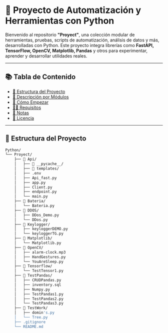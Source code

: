 # 🐍 Proyecto de Automatización y Herramientas con Python

Bienvenido al repositorio **"Proyect"**, una colección modular de herramientas, pruebas, scripts de automatización, análisis de datos y más, desarrolladas con Python. Este proyecto integra librerías como **FastAPI, TensorFlow, OpenCV, Matplotlib, Pandas** y otros para experimentar, aprender y desarrollar utilidades reales.

---

## 📚 Tabla de Contenido

- [📁 Estructura del Proyecto](#-estructura-del-proyecto)
- [🧠 Descripción por Módulos](#-descripción-por-módulos)
- [🚀 Cómo Empezar](#-cómo-empezar)
- [👨‍💻 Requisitos](#-requisitos)
- [📌 Notas](#-notas)
- [📜 Licencia](#-licencia)

---

## 📁 Estructura del Proyecto

```bash
Python/
└── Proyect/
    ├── 📁 Api/
    │   ├── 📁 __pycache__/
    │   ├── 📁 templates/
    │   ├── .env
    │   ├── Api_fast.py
    │   ├── app.py
    │   ├── Client.py
    │   ├── endpoint.py
    │   └── main.py
    ├── 📁 Bateria/
    │   └── Bateria.py
    ├── 📁 DDOS/
    │   ├── DDos_Demo.py
    │   └── DDos.py
    ├── 📁 Keylogger/
    │   ├── keyloggerDEMO.py
    │   └── keyloggerTG.py
    ├── 📁 Matplotlib/
    │   └── Matplotlib.py
    ├── 📁 OpenCV/
    │   ├── alarm-clock.mp3
    │   ├── HandGestures.py
    │   └── YouAreSleep.py
    ├── 📁 Tensorflow/
    │   └── TestTensor1.py
    ├── 📁 TestPandas/
    │   ├── CRUDPandas.py
    │   ├── inventory.sql
    │   ├── Numpy.py
    │   ├── TestPandas1.py
    │   ├── TestPandas2.py
    │   └── TestPandas3.py
    ├── 📁 TestWork/
    │   ├── domin's.py
    │   └── Tree.py
    ├── .gitignore
    └── README.md
